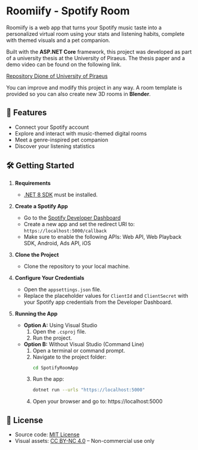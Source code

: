 # Roomiify - Spotify Room

Roomiify is a web app that turns your Spotify music taste into a personalized virtual room using your stats and listening habits, complete with themed visuals and a pet companion.  

Built with the **ASP.NET Core** framework, this project was developed as part of a university thesis at the University of Piraeus. The thesis paper and a demo video can be found on the following link. 

[Repository Dione of University of Piraeus](https://dione.lib.unipi.gr/xmlui/handle/unipi/17920)

You can improve and modify this project in any way. A room template is provided so you can also create new 3D rooms in **Blender**.


## 🚀 Features

- Connect your Spotify account
- Explore and interact with music-themed digital rooms
- Meet a genre-inspired pet companion
- Discover your listening statistics


## 🛠️ Getting Started

1. **Requirements**
   - [.NET 8 SDK](https://dotnet.microsoft.com/en-us/download/dotnet/8.0) must be installed.

2. **Create a Spotify App**  
   - Go to the [Spotify Developer Dashboard](https://developer.spotify.com/dashboard) 
   - Create a new app and set the redirect URI to: `https://localhost:5000/callback` 
   - Make sure to enable the following APIs: Web API, Web Playback SDK, Android, Ads API, iOS  

3. **Clone the Project**  
   - Clone the repository to your local machine.

4. **Configure Your Credentials**  
   - Open the `appsettings.json` file.
   - Replace the placeholder values for `ClientId` and `ClientSecret` with your Spotify app credentials from the Developer Dashboard.

5. **Running the App**  
   - **Option A:** Using Visual Studio
      1. Open the `.csproj` file.
      2. Run the project.
   - **Option B:** Without Visual Studio (Command Line)
      1. Open a terminal or command prompt.
      2. Navigate to the project folder:
         ```bash
         cd SpotifyRoomApp
      3. Run the app:
         ```bash
         dotnet run --urls "https://localhost:5000"
      4. Open your browser and go to: https://localhost:5000
        
   

## 📄 License

- Source code: [MIT License](LICENSE)  
- Visual assets: [CC BY-NC 4.0](ASSETS_LICENSE) – Non-commercial use only
